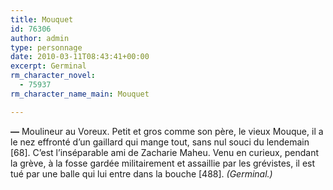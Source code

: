 ```yaml
---
title: Mouquet
id: 76306
author: admin
type: personnage
date: 2010-03-11T08:43:41+00:00
excerpt: Germinal
rm_character_novel:
  - 75937
rm_character_name_main: Mouquet

---
```

**—** Moulineur au Voreux. Petit et gros comme son père, le vieux Mouque, il a le nez effronté d’un gaillard qui mange tout, sans nul souci du lendemain [68]. C’est l’inséparable ami de Zacharie Maheu. Venu en curieux, pendant la grève, à la fosse gardée militairement et assaillie par les grévistes, il est tué par une balle qui lui entre dans la bouche [488]. _(Germinal.)_